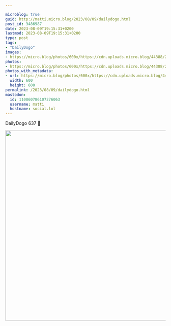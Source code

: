 ```yaml
---

microblog: true
guid: http://matti.micro.blog/2023/08/09/dailydogo.html
post_id: 3486987
date: 2023-08-09T19:15:31+0200
lastmod: 2023-08-09T19:15:31+0200
type: post
tags:
- "DailyDogo"
images:
- https://micro.blog/photos/600x/https://cdn.uploads.micro.blog/44388/2023/54938b48e2ad4dfb9bc2f440a4249822.jpg
photos:
- https://micro.blog/photos/600x/https://cdn.uploads.micro.blog/44388/2023/54938b48e2ad4dfb9bc2f440a4249822.jpg
photos_with_metadata:
- url: https://micro.blog/photos/600x/https://cdn.uploads.micro.blog/44388/2023/54938b48e2ad4dfb9bc2f440a4249822.jpg
  width: 600
  height: 600
permalink: /2023/08/09/dailydogo.html
mastodon:
  id: 110860786107276063
  username: matti
  hostname: social.lol
---
```

DailyDogo 637 🐶

<img src="/media/uploads/2023/54938b48e2ad4dfb9bc2f440a4249822.jpg" width="600" height="600" alt="" />
